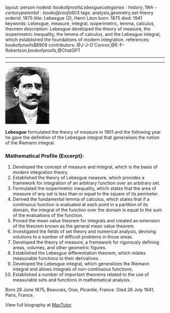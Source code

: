 layout: person
nodeid: bookofproofs$Lebesgue
categories: history,19th-century
parentid: bookofproofs$603
tags: analysis,geometry,set-theory
orderid: 1875
title: Lebesgue (2), Henri Léon
born: 1875
died: 1941
keywords: Lebesgue, measure, integral, isoperimetric, lemma, calculus, theorem
description: Lebesgue developed the theory of measure, the isoperimetric inequality, the lemma of calculus, and the Lebesgue integral, which established the foundations of modern integration.
references: bookofproofs$6909
contributors: @J-J-O'Connor,@E-F-Robertson,bookofproofs,@ChatGPT

---



---

![Lebesgue.jpg](https://github.com/bookofproofs/bookofproofs.github.io/blob/main/_sources/_assets/images/portraits/Lebesgue.jpg?raw=true)

**Lebesgue** formulated the theory of measure in 1901 and the following year he gave the definition of the Lebesgue integral that generalises the notion of the Riemann integral.

### Mathematical Profile (Excerpt):
1. Developed the concept of measure and integral, which is the basis of modern integration theory.
2. Established the theory of Lebesgue measure, which provides a framework for integration of an arbitrary function over an arbitrary set.
3. Formulated the isoperimetric inequality, which states that the area of measure of any set is less than or equal to the square of its perimeter.
4. Derived the fundamental lemma of calculus, which states that if a continuous function is evaluated at each point in a partition of its domain, the integral of the function over the domain is equal to the sum of the evaluations of the function.
5. Proved the mean value theorem for integrals and created an extension of the theorem known as the general mean value theorem.
6. Investigated the fields of set theory and numerical analysis, devising solutions to a number of difficult problems in those areas.
7. Developed the theory of measure, a framework for rigorously defining areas, volumes, and other geometric figures. 
8. Established the Lebesgue differentiation theorem, which relates measurable functions to their derivatives.
9. Developed the Lebesgue integral, which generalizes the Riemann integral and allows integrals of non-continuous functions. 
10. Established a number of important theorems related to the use of measurable sets and functions in mathematical analysis.

Born 28 June 1875, Beauvais, Oise, Picardie, France. Died 26 July 1941, Paris, France.

View full biography at [MacTutor](https://mathshistory.st-andrews.ac.uk/Biographies/Lebesgue/)
